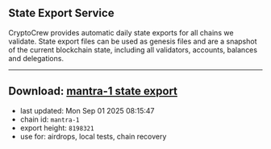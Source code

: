 ## State Export Service
CryptoCrew provides automatic daily state exports for all chains we validate. State export files can be used as genesis files and are a snapshot of the current blockchain state, including all validators, accounts, balances and delegations.

---
**Download: [mantra-1 state export](https://dl-eu2.ccvalidators.com/SERVICE/mantrachain/mantra-1_export_8198321.json)**
---

- last updated: Mon Sep 01 2025 08:15:47
- chain id: `mantra-1`
- export height: `8198321`
- use for: airdrops, local tests, chain recovery
